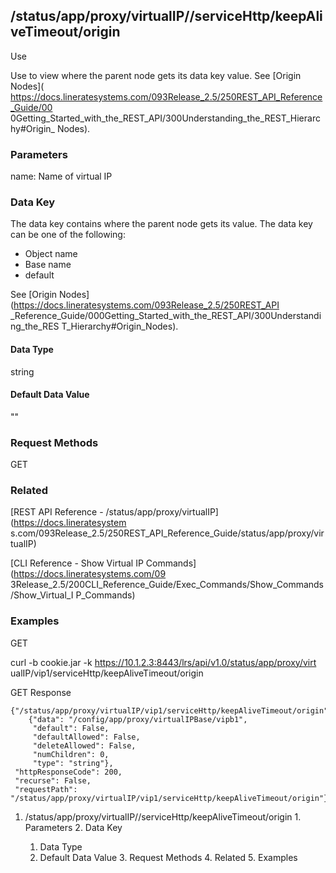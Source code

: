 ## /status/app/proxy/virtualIP/<name>/serviceHttp/keepAliveTimeout/origin

Use

Use to view where the parent node gets its data key value. See [Origin Nodes](
https://docs.lineratesystems.com/093Release_2.5/250REST_API_Reference_Guide/00
0Getting_Started_with_the_REST_API/300Understanding_the_REST_Hierarchy#Origin_
Nodes).

### Parameters

name: Name of virtual IP

### Data Key

The data key contains where the parent node gets its value. The data key can
be one of the following:

  * Object name
  * Base name
  * default

See [Origin Nodes](https://docs.lineratesystems.com/093Release_2.5/250REST_API
_Reference_Guide/000Getting_Started_with_the_REST_API/300Understanding_the_RES
T_Hierarchy#Origin_Nodes).

#### Data Type

string

#### Default Data Value

""

### Request Methods

GET

### Related

[REST API Reference - /status/app/proxy/virtualIP](https://docs.lineratesystem
s.com/093Release_2.5/250REST_API_Reference_Guide/status/app/proxy/virtualIP)

[CLI Reference - Show Virtual IP Commands](https://docs.lineratesystems.com/09
3Release_2.5/200CLI_Reference_Guide/Exec_Commands/Show_Commands/Show_Virtual_I
P_Commands)

### Examples

GET

curl -b cookie.jar -k https://10.1.2.3:8443/lrs/api/v1.0/status/app/proxy/virt
ualIP/vip1/serviceHttp/keepAliveTimeout/origin

GET Response

    
    {"/status/app/proxy/virtualIP/vip1/serviceHttp/keepAliveTimeout/origin": 
        {"data": "/config/app/proxy/virtualIPBase/vipb1",
         "default": False,
         "defaultAllowed": False,
         "deleteAllowed": False,
         "numChildren": 0,
         "type": "string"},
     "httpResponseCode": 200,
     "recurse": False,
     "requestPath": "/status/app/proxy/virtualIP/vip1/serviceHttp/keepAliveTimeout/origin"}
    

  1. /status/app/proxy/virtualIP/<name>/serviceHttp/keepAliveTimeout/origin
    1. Parameters
    2. Data Key
      1. Data Type
      2. Default Data Value
    3. Request Methods
    4. Related
    5. Examples

